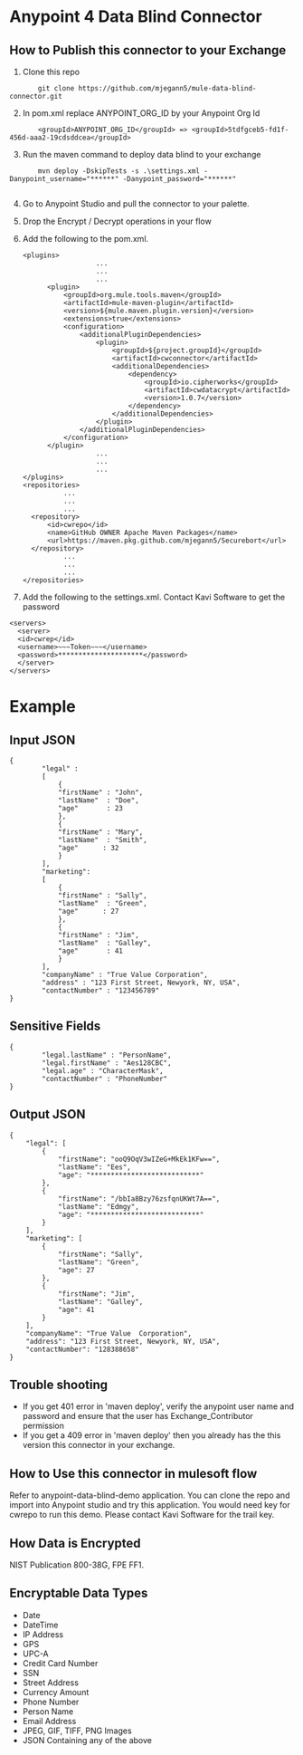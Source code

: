 # Anypoint 4 Data Blind Connector

## How to Publish this connector to your Exchange

1. Clone this repo
```
       git clone https://github.com/mjegann5/mule-data-blind-connector.git
```
2. In pom.xml replace ANYPOINT_ORG_ID by your Anypoint Org Id
```
       <groupId>ANYPOINT_ORG_ID</groupId> => <groupId>5tdfgceb5-fd1f-456d-aaa2-19cdsddcea</groupId>
```
3. Run the maven command to deploy data blind to your exchange 

```
       mvn deploy -DskipTests -s .\settings.xml -Danypoint_username="******" -Danypoint_password="******"
       
```

4. Go to Anypoint Studio and pull the connector to your palette.

5. Drop the Encrypt / Decrypt operations in your flow

6. Add the following to the pom.xml.  

      ```
      <plugins>
                        ...
                        ...
                        ...
			<plugin>
				<groupId>org.mule.tools.maven</groupId>
				<artifactId>mule-maven-plugin</artifactId>
				<version>${mule.maven.plugin.version}</version>
				<extensions>true</extensions>
				<configuration>
					<additionalPluginDependencies>
						<plugin>
							<groupId>${project.groupId}</groupId>
							<artifactId>cwconnector</artifactId>
							<additionalDependencies>
								<dependency>
									<groupId>io.cipherworks</groupId>
									<artifactId>cwdatacrypt</artifactId>
									<version>1.0.7</version>
								</dependency>
							</additionalDependencies>
						</plugin>
					</additionalPluginDependencies>
				</configuration>
			</plugin>
                        ...
                        ...
                        ...
      </plugins>
      <repositories>
                ...
                ...
                ...
		<repository>
			<id>cwrepo</id>
			<name>GitHub OWNER Apache Maven Packages</name>
			<url>https://maven.pkg.github.com/mjegann5/Securebort</url>
		</repository>
                ...
                ...
                ...
     </repositories>
     ```

7. Add the following to the settings.xml. Contact Kavi Software to get the password

  ```
  <servers>
    <server>
    <id>cwrep</id>
    <username>~~~Token~~~</username>
    <password>*********************</password>
	</server>
  </servers>
  ```


# Example

## Input JSON

```
{
	    "legal" : 
 		[   
 			{ 
 			"firstName" : "John",  
 			"lastName"  : "Doe",
 			"age"       : 23 
 			},
			{
			"firstName" : "Mary",  
 			"lastName"  : "Smith",
 			"age"      : 32 
 			}
 		],                           
	    "marketing": 
		[ 
  			{ 
  			"firstName" : "Sally",
  			"lastName"  : "Green",
  			"age"      : 27 
 			}, 
  			{ 
  			"firstName" : "Jim", 
  			"lastName"  : "Galley",
  			"age"       : 41 
  			}
  		],
  	    "companyName" : "True Value Corporation",
  	    "address" : "123 First Street, Newyork, NY, USA",
  	    "contactNumber" : "123456789"
}
 ```
## Sensitive Fields
```
{
        "legal.lastName" : "PersonName",
        "legal.firstName" : "Aes128CBC",
        "legal.age" : "CharacterMask",
        "contactNumber" : "PhoneNumber"
}
```
## Output JSON
```
{
    "legal": [
        {
            "firstName": "ooQ9OqV3wIZeG+MkEk1KFw==",
            "lastName": "Ees",
            "age": "***************************"
        },
        {
            "firstName": "/bbIa8Bzy76zsfqnUKWt7A==",
            "lastName": "Edmgy",
            "age": "***************************"
        }
    ],
    "marketing": [
        {
            "firstName": "Sally",
            "lastName": "Green",
            "age": 27
        },
        {
            "firstName": "Jim",
            "lastName": "Galley",
            "age": 41
        }
    ],
    "companyName": "True Value  Corporation",
    "address": "123 First Street, Newyork, NY, USA",
    "contactNumber": "128388658"
}
```
## Trouble shooting

- If you get 401 error in 'maven deploy', verify the anypoint user name and password and ensure that the user has Exchange_Contributor permission
- If you get a 409 error in 'maven deploy' then you already has the this version this connector in your exchange. 


## How to Use this connector in mulesoft flow

Refer to anypoint-data-blind-demo application. You can clone the repo and import into Anypoint studio and try this application. You would need key for cwrepo to run this demo. Please contact Kavi Software for the trail key.


## How Data is Encrypted 
NIST Publication 800-38G, FPE FF1. 

## Encryptable Data Types 

- Date
- DateTime
- IP Address
- GPS
- UPC-A
- Credit Card Number
- SSN
- Street Address
- Currency Amount
- Phone Number
- Person Name
- Email Address
- JPEG, GIF, TIFF, PNG  Images
- JSON Containing any of the above
